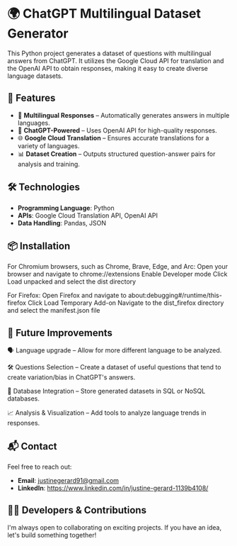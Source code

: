 # 🌍 ChatGPT Multilingual Dataset Generator  

This Python project generates a dataset of questions with multilingual answers from ChatGPT. It utilizes the Google Cloud API for translation and the OpenAI API to obtain responses, making it easy to create diverse language datasets.  

## 🚀 Features  

- 🔄 **Multilingual Responses** – Automatically generates answers in multiple languages.  
- 🤖 **ChatGPT-Powered** – Uses OpenAI API for high-quality responses.  
- 🌐 **Google Cloud Translation** – Ensures accurate translations for a variety of languages.  
- 📊 **Dataset Creation** – Outputs structured question-answer pairs for analysis and training.  

## 🛠️ Technologies  

- **Programming Language**: Python  
- **APIs**: Google Cloud Translation API, OpenAI API  
- **Data Handling**: Pandas, JSON  

## 📦 Installation  

For Chromium browsers, such as Chrome, Brave, Edge, and Arc:
Open your browser and navigate to chrome://extensions
Enable Developer mode
Click Load unpacked and select the dist directory

For Firefox:
Open Firefox and navigate to about:debugging#/runtime/this-firefox
Click Load Temporary Add-on
Navigate to the dist_firefox directory and select the manifest.json file

## 🔮 Future Improvements

🗣️ Language upgrade – Allow for more different language to be analyzed.

🛠 Questions Selection – Create a dataset of useful questions that tend to create variation/bias in ChatGPT's answers.

💾 Database Integration – Store generated datasets in SQL or NoSQL databases.

📈 Analysis & Visualization – Add tools to analyze language trends in responses.

## 📬 Contact  

Feel free to reach out:  
- **Email**: justinegerard91@gmail.com  
- **LinkedIn**: https://www.linkedin.com/in/justine-gerard-1139b4108/

## 👨‍💻 Developers & Contributions  

I'm always open to collaborating on exciting projects. If you have an idea, let's build something together!  
